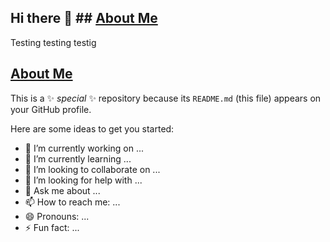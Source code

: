 ## Hi there 👋 ## <a href="https://lukemungall.github.io/about/profile.html">About Me</a>

Testing testing testig 

## <a href="https://lukemungall.github.io/about/profile.html">About Me</a>



This is a ✨ _special_ ✨ repository because its `README.md` (this file) appears on your GitHub profile.

Here are some ideas to get you started:

- 🔭 I’m currently working on ...
- 🌱 I’m currently learning ...
- 👯 I’m looking to collaborate on ...
- 🤔 I’m looking for help with ...
- 💬 Ask me about ...
- 📫 How to reach me: ...
- 😄 Pronouns: ...
- ⚡ Fun fact: ...
